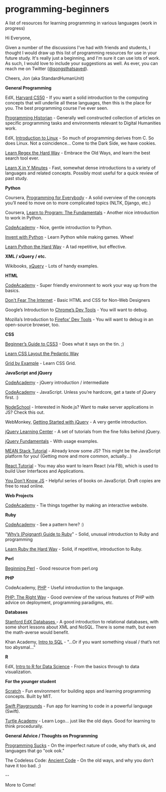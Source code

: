 # programming-beginners
A list of resources for learning programming in various languages (work in progress)

Hi Everyone,

Given a number of the discussions I've had with friends and students, I thought I would draw up this list of programming resources for use in your future study.  It's really just a beginning, and I'm sure it can use lots of work. As such, I would love to include your suggestions as well.  As ever, you can reach me on Twitter ([@songsthatsaved](https://twitter.com/songsthatsaved)). 

Cheers,
Jon (aka StandardHumanUnit)

**General Programming**

EdX, [Harvard CS50](https://www.edx.org/course/introduction-computer-science-harvardx-cs50x) - If you want a solid introduction to the computing concepts that will underlie all these languages, then this is the place for you.  The best programming course I’ve ever seen.

[Programming Historian](http://programminghistorian.org/lessons/) - Generally well constructed collection of articles on specific programming tasks and environments relevant to Digital Humanities work.

EdX, [Introduction to Linux](https://www.edx.org/course/introduction-linux-linuxfoundationx-lfs101x-0#.U9sOzIBdVd8) - So much of programming derives from C.  So does Linux.  Not a coincidence… Come to the Dark Side, we have cookies.

[Learn Regex the Hard Way](http://regex.learncodethehardway.org/book/) - Embrace the Old Ways, and learn the best search tool ever.

[Learn X in Y Minutes](https://learnxinyminutes.com) - Fast, somewhat dense introductions to a variety of languages and related concepts. Possibly most useful for a quick review of past study.

**Python**

Coursera, [Programming for Everybody](https://www.coursera.org/learn/python) - A solid overview of the concepts you’ll need to move on to more complicated topics (NLTK, Django, etc.)

Coursera, [Learn to Program: The Fundamentals](https://www.coursera.org/course/programming1) - Another nice introduction to work in Python.

[CodeAcademy](https://www.codecademy.com/learn/python) - Nice, gentle introduction to Python.

[Invent with Python](https://inventwithpython.com/) - Learn Python while making games. Whee!

[Learn Python the Hard Way](https://learnpythonthehardway.org/book/) - A tad repetitive, but effective.

**XML / xQuery / etc.**

Wikibooks, [xQuery](https://en.wikibooks.org/wiki/XQuery) - Lots of handy examples.

**HTML**

[CodeAcademy](https://www.codecademy.com/learn/web) - Super friendly environment to work your way up from the basics.

[Don't Fear The Internet](http://www.dontfeartheinternet.com/) - Basic HTML and CSS for Non-Web Designers

Google’s Introduction to [Chrome’s Dev Tools](https://developers.google.com/web/tools/chrome-devtools/) - You will want to debug.

Mozilla’s Introduction to [Firefox’ Dev Tools](https://developer.mozilla.org/en-US/docs/Tools) - You will want to debug in an open-source browser, too.

**CSS**

[Beginner’s Guide to CSS3](http://www.hongkiat.com/blog/beginners-guide-to-css3/) - Does what it says on the tin. ;) 

[Learn CSS Layout the Pedantic Way](http://book.mixu.net/css/)

[Grid by Example](https://gridbyexample.com/) - Learn CSS Grid.

**JavaScript and jQuery**

[CodeAcademy](https://www.codecademy.com/learn/jquery) - jQuery introduction / intermediate

[CodeAcademy](https://www.codecademy.com/learn/javascript) - JavaScript.  Unless you’re hardcore, get a taste of jQuery first. :)

[NodeSchool](http://nodeschool.io/#workshopper-list) - Interested in Node.js?  Want to make server applications in JS? Check this out.

WebMonkey, [Getting Started with jQuery](http://www.webmonkey.com/2010/02/get_started_with_jquery/) - A very gentle introduction.

[jQuery Learning Center](https://learn.jquery.com/) - A set of tutorials from the fine folks behind jQuery.

[jQuery Fundamentals](http://jqfundamentals.com/legacy/) - With usage examples.

[MEAN Stack Tutorial](https://thinkster.io/mean-stack-tutorial) - Already know some JS?  This might be the JavaScript platform for you!  (Getting more and more common, actually…)

[React Tutorial](https://facebook.github.io/react/) - You may also want to learn React (via FB), which is used to build User Interfaces and Applications.

[You Don’t Know JS](https://github.com/getify/You-Dont-Know-JS) - Helpful series of books on JavaScript.  Draft copies are free to read online.

**Web Projects**

[CodeAcademy](https://www.codecademy.com/en/skills/make-an-interactive-website) - Tie things together by making an interactive website.

**Ruby**

[CodeAcademy](https://www.codecademy.com/learn/ruby) - See a pattern here? :)

"[Why’s (Poignant) Guide to Ruby](http://poignant.guide/book/)" - Solid, unusual introduction to Ruby and programming

[Learn Ruby the Hard Way](http://learnrubythehardway.org/book/) - Solid, if repetitive, introduction to Ruby. 

**Perl**

[Beginning Perl](http://learn.perl.org/books/beginning-perl/) - Good resource from perl.org

**PHP**

CodeAcademy, [PHP](https://www.codecademy.com/learn/php) - Useful introduction to the language.

[PHP: The Right Way](http://www.phptherightway.com/) - Good overview of the various features of PHP with advice on deployment, programming paradigms, etc.

**Databases**

[Stanford EdX Databases ](http://online.stanford.edu/course/databases-self-paced)- A good introduction to relational databases, with some short lessons about XML and NoSQL.  There is some math, but even the math-averse would benefit.

Khan Academy, [Intro to SQL](https://www.khanacademy.org/computing/computer-programming/sql) - "...Or if you want something visual / that’s not too abysmal…" 

**R**

EdX, [Intro to R for Data Science](https://www.edx.org/course/introduction-r-data-science-microsoft-dat204x-0) - From the basics through to data visualization.

**For the younger student**

[Scratch](https://scratch.mit.edu/) - Fun environment for building apps and learning programming concepts.  Built by MIT.

[Swift Playgrounds](https://developer.apple.com/swift/playgrounds/) - Fun app for learning to code in a powerful language (Swift).

[Turtle Academy](https://turtleacademy.com/index/en) - Learn Logo… just like the old days.  Good for learning to think procedurally.

**General Advice / Thoughts on Programming**

[Programming Sucks](http://www.stilldrinking.org/programming-sucks) - On the imperfect nature of code, why that’s ok, and languages that go "ook ook."

The Codeless Code: [Ancient Code](http://thecodelesscode.com/misc/ancient-code) - On the old ways, and why you don’t have it too bad. ;)

--

More to Come!


